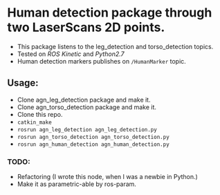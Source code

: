 # Human detection package through two LaserScans 2D points.

 - This package listens to the leg_detection and torso_detection topics.
 - Tested on *ROS Kinetic* and *Python2.7*
 - Human detection markers publishes on `/HumanMarker` topic.

## Usage:

 - Clone agn_leg_detection package and make it.
 - Clone agn_torso_detection package and make it.
 - Clone this repo.
 - `catkin_make`
 - `rosrun agn_leg_detection agn_leg_detection.py `
 - `rosrun agn_torso_detection agn_torso_detection.py `
 - `rosrun agn_human_detection agn_human_detection.py `

### TODO:
 - Refactoring (I wrote this node, when I was a newbie in Python.)
 - Make it as parametric-able by ros-param.
